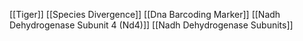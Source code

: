 [[Tiger]]
[[Species Divergence]]
[[Dna Barcoding Marker]]
[[Nadh Dehydrogenase Subunit 4 (Nd4)]]
[[Nadh Dehydrogenase Subunits]]
